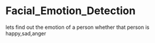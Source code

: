 # Facial_Emotion_Detection
lets find out the emotion of a person whether that person is happy,sad,anger
